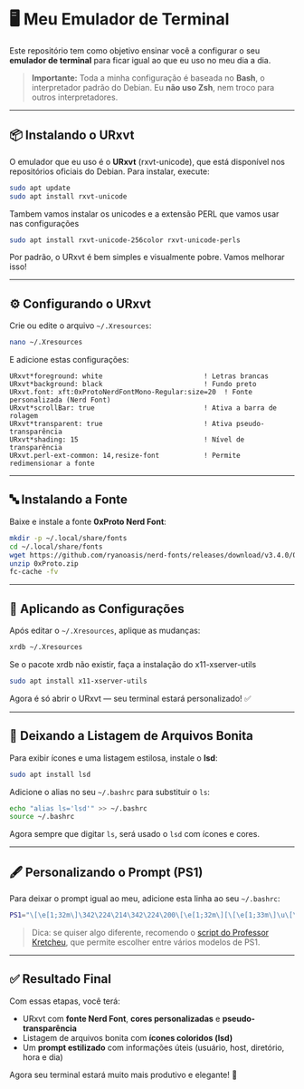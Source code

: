 # 🖥️ Meu Emulador de Terminal

Este repositório tem como objetivo ensinar você a configurar o seu **emulador de terminal** para ficar igual ao que eu uso no meu dia a dia.

> **Importante:**
> Toda a minha configuração é baseada no **Bash**, o interpretador padrão do Debian.
> Eu **não uso Zsh**, nem troco para outros interpretadores.

---

## 📦 Instalando o URxvt

O emulador que eu uso é o **URxvt** (rxvt-unicode), que está disponível nos repositórios oficiais do Debian.
Para instalar, execute:

```bash
sudo apt update
sudo apt install rxvt-unicode
```

Tambem vamos instalar os unicodes e a extensão PERL que vamos usar nas configurações

```bash
sudo apt install rxvt-unicode-256color rxvt-unicode-perls
```

Por padrão, o URxvt é bem simples e visualmente pobre. Vamos melhorar isso!

---

## ⚙️ Configurando o URxvt

Crie ou edite o arquivo `~/.Xresources`:

```bash
nano ~/.Xresources
```

E adicione estas configurações:

```text
URxvt*foreground: white                         ! Letras brancas
URxvt*background: black                         ! Fundo preto
URxvt.font: xft:0xProtoNerdFontMono-Regular:size=20  ! Fonte personalizada (Nerd Font)
URxvt*scrollBar: true                           ! Ativa a barra de rolagem
URxvt*transparent: true                         ! Ativa pseudo-transparência
URxvt*shading: 15                               ! Nível de transparência
URxvt.perl-ext-common: 14,resize-font           ! Permite redimensionar a fonte
```

---

## 🔤 Instalando a Fonte

Baixe e instale a fonte **0xProto Nerd Font**:

```bash
mkdir -p ~/.local/share/fonts
cd ~/.local/share/fonts
wget https://github.com/ryanoasis/nerd-fonts/releases/download/v3.4.0/0xProto.zip
unzip 0xProto.zip
fc-cache -fv
```

---

## 🔄 Aplicando as Configurações

Após editar o `~/.Xresources`, aplique as mudanças:

```bash
xrdb ~/.Xresources
```

Se o pacote xrdb não existir, faça a instalação do x11-xserver-utils

```bash
sudo apt install x11-xserver-utils
```

Agora é só abrir o URxvt — seu terminal estará personalizado! ✅

---

## 🎨 Deixando a Listagem de Arquivos Bonita

Para exibir ícones e uma listagem estilosa, instale o **lsd**:

```bash
sudo apt install lsd
```

Adicione o alias no seu `~/.bashrc` para substituir o `ls`:

```bash
echo "alias ls='lsd'" >> ~/.bashrc
source ~/.bashrc
```

Agora sempre que digitar `ls`, será usado o `lsd` com ícones e cores.

---

## 🖋️ Personalizando o Prompt (PS1)

Para deixar o prompt igual ao meu, adicione esta linha ao seu `~/.bashrc`:

```bash
PS1="\[\e[1;32m\]\342\224\214\342\224\200\[\e[1;32m\][\[\e[1;33m\]\u\[\e[1;37m\]@\[\e[1;33m\]\h\[\e[1;32m\]]\[\e[1;32m\]\342\224\200\[\e[1;32m\][\[\e[1;33m\]\w\[\e[1;32m\]]\[\e[1;32m\]\342\224\200[\[\e[1;37m\]\t\[\e[1;32m\]]\[\e[1;32m\]\342\224\200[\[\e[1;37m\]$(date +%a)\[\e[1;32m\]]\n\[\e[1;32m\]\342\224\224\342\224\200\342\224\200\342\225\274\[\e[1;37m\] \$ \[\e[0m\]"
```

> Dica: se quiser algo diferente, recomendo o [script do Professor Kretcheu](https://github.com/kretcheu/devel/blob/6169f932217385fdafb3ddc90b571737a2f3c88d/prompt), que permite escolher entre vários modelos de PS1.

---

## ✅ Resultado Final

Com essas etapas, você terá:

* URxvt com **fonte Nerd Font**, **cores personalizadas** e **pseudo-transparência**
* Listagem de arquivos bonita com **ícones coloridos (lsd)**
* Um **prompt estilizado** com informações úteis (usuário, host, diretório, hora e dia)

Agora seu terminal estará muito mais produtivo e elegante! 🎉

